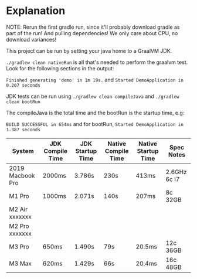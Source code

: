 # Explanation

NOTE: Rerun the first gradle run, since it'll probably download gradle as part of the run! And pulling dependencies! We only care about CPU, no download variances!

This project can be run by setting your java home to a GraalVM JDK.

`./gradlew clean nativeRun` is all that's needed to perform the graalvm test.
Look for the following sections in the output:

`Finished generating 'demo' in 1m 19s.` and `Started DemoApplication in 0.207 seconds`

JDK tests can be run using `./gradlew clean compileJava` and `./gradlew clean bootRun`

The compileJava is the total time and the bootRun is the startup time, e.g:

`BUILD SUCCESSFUL in 654ms` and for bootRun, `Started DemoApplication in 1.387 seconds`

| System           | JDK Compile Time | JDK Startup Time | Native Compile Time | Native Startup Time |  Spec Notes  |
|------------------|------------------|------------------|---------------------|---------------------| -------------|
| 2019 Macbook Pro | 2000ms           | 3.786s           | 230s                | 413ms               | 2.6GHz 6c i7 |
| M1 Pro           | 1000ms           | 2.071s           | 140s                | 207ms               | 8c 32GB      |
| M2 Air  xxxxxxx  |                  |                  |                     |                     |              |
| M2 Pro  xxxxxxx  |                  |                  |                     |                     |              |
| M3 Pro           | 650ms            | 1.490s           | 79s                 | 20.5ms              | 12c 36GB     |
| M3 Max           | 620ms            | 1.429s           | 66s                 | 20.4ms              | 16c 48GB     |
